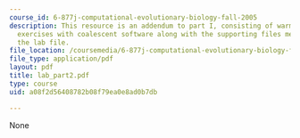 ```yaml
---
course_id: 6-877j-computational-evolutionary-biology-fall-2005
description: This resource is an addendum to part I, consisting of warm-up computer
  exercises with coalescent software along with the supporting files mentioned in
  the lab file.
file_location: /coursemedia/6-877j-computational-evolutionary-biology-fall-2005/a08f2d56408782b08f79ea0e8ad0b7db_lab_part2.pdf
file_type: application/pdf
layout: pdf
title: lab_part2.pdf
type: course
uid: a08f2d56408782b08f79ea0e8ad0b7db

---
```

None